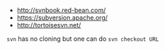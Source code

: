 - http://svnbook.red-bean.com/
- https://subversion.apache.org/
- http://tortoisesvn.net/

`svn` has no cloning but one can do `svn checkout URL`
